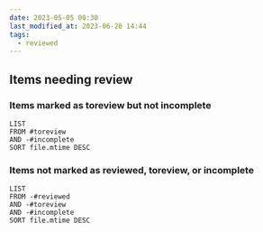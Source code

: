 ```yaml
---
date: 2023-05-05 00:30
last_modified_at: 2023-06-20 14:44
tags:
  - reviewed
---
```


## Items needing review

### Items marked as toreview but not incomplete

```dataview
LIST 
FROM #toreview 
AND -#incomplete
SORT file.mtime DESC
```
### Items not marked as reviewed, toreview, or incomplete
```dataview
LIST 
FROM -#reviewed
AND -#toreview
AND -#incomplete
SORT file.mtime DESC
```

